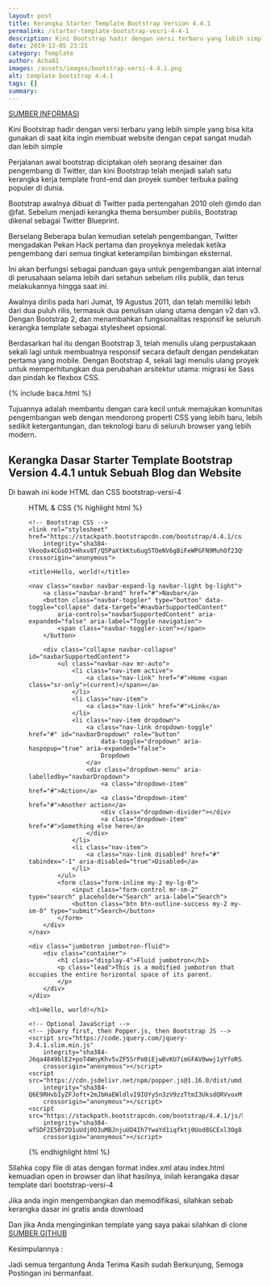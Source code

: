```yaml
---
layout: post
title: Kerangka Starter Template Bootstrap Version 4.4.1
permalink: /starter-template-bootstrap-vesri-4-4-1
description: Kini Bootstrap hadir dengan versi terbaru yang lebih simple yang bisa kita gunakan di saat kita ingin membuat website dengan cepat sangat mudah dan lebih simple
date: 2019-12-05 23:21
category: Template
author: Acha81
images: /assets/images/bootstrap-versi-4.4.1.png
alt: template bootstrap 4.4.1
tags: []
summary: 
---
```

[SUMBER INFORMASI](https://getbootstrap.com/docs/4.4/about/overview/)

Kini Bootstrap hadir dengan versi terbaru yang lebih simple yang bisa kita gunakan di saat kita ingin membuat website dengan cepat sangat mudah dan lebih simple

Perjalanan awal bootstrap diciptakan oleh seorang desainer dan pengembang di Twitter, dan kini Bootstrap telah menjadi salah satu kerangka kerja template front-end dan proyek sumber terbuka paling populer di dunia.

Bootstrap awalnya dibuat di Twitter pada pertengahan 2010 oleh @mdo dan @fat. Sebelum menjadi kerangka thema bersumber publis, Bootstrap dikenal sebagai Twitter Blueprint.

Berselang Beberapa bulan kemudian setelah pengembangan, Twitter mengadakan Pekan Hack pertama dan proyeknya meledak ketika pengembang dari semua tingkat keterampilan bimbingan eksternal.

Ini akan berfungsi sebagai panduan gaya untuk pengembangan alat internal di perusahaan selama lebih dari setahun sebelum rilis publik, dan terus melakukannya hingga saat ini.

Awalnya dirilis pada hari Jumat, 19 Agustus 2011, dan telah memiliki lebih dari dua puluh rilis, termasuk dua penulisan ulang utama dengan v2 dan v3. Dengan Bootstrap 2, dan menambahkan fungsionalitas responsif ke seluruh kerangka template sebagai stylesheet opsional.

Berdasarkan hal itu dengan Bootstrap 3, telah menulis ulang perpustakaan sekali lagi untuk membuatnya responsif secara default dengan pendekatan pertama yang mobile. Dengan Bootstrap 4, sekali lagi menulis ulang proyek untuk memperhitungkan dua perubahan arsitektur utama: migrasi ke Sass dan pindah ke flexbox CSS.

{% include baca.html %}

Tujuannya adalah membantu dengan cara kecil untuk memajukan komunitas pengembangan web dengan mendorong properti CSS yang lebih baru, lebih sedikit ketergantungan, dan teknologi baru di seluruh browser yang lebih modern.

## Kerangka Dasar Starter Template Bootstrap Version 4.4.1 untuk Sebuah Blog dan Website

Di bawah ini kode HTML dan CSS bootstrap-versi-4

<figure class="highlight"><span class="code-pil"><i class="fa fa-code font-weight-bold" aria-hidden="true"></i>
    HTML &amp; CSS</span>
{% highlight html %}
<!doctype html>
<html lang="en">

<head>
    <!-- Required meta tags -->
    <meta charset="utf-8">
    <meta name="viewport" content="width=device-width, initial-scale=1, shrink-to-fit=no">

    <!-- Bootstrap CSS -->
    <link rel="stylesheet" href="https://stackpath.bootstrapcdn.com/bootstrap/4.4.1/css/bootstrap.min.css"
        integrity="sha384-Vkoo8x4CGsO3+Hhxv8T/Q5PaXtkKtu6ug5TOeNV6gBiFeWPGFN9MuhOf23Q9Ifjh" crossorigin="anonymous">

    <title>Hello, world!</title>
</head>

<body>

    <nav class="navbar navbar-expand-lg navbar-light bg-light">
        <a class="navbar-brand" href="#">Navbar</a>
        <button class="navbar-toggler" type="button" data-toggle="collapse" data-target="#navbarSupportedContent"
            aria-controls="navbarSupportedContent" aria-expanded="false" aria-label="Toggle navigation">
            <span class="navbar-toggler-icon"></span>
        </button>

        <div class="collapse navbar-collapse" id="navbarSupportedContent">
            <ul class="navbar-nav mr-auto">
                <li class="nav-item active">
                    <a class="nav-link" href="#">Home <span class="sr-only">(current)</span></a>
                </li>
                <li class="nav-item">
                    <a class="nav-link" href="#">Link</a>
                </li>
                <li class="nav-item dropdown">
                    <a class="nav-link dropdown-toggle" href="#" id="navbarDropdown" role="button"
                        data-toggle="dropdown" aria-haspopup="true" aria-expanded="false">
                        Dropdown
                    </a>
                    <div class="dropdown-menu" aria-labelledby="navbarDropdown">
                        <a class="dropdown-item" href="#">Action</a>
                        <a class="dropdown-item" href="#">Another action</a>
                        <div class="dropdown-divider"></div>
                        <a class="dropdown-item" href="#">Something else here</a>
                    </div>
                </li>
                <li class="nav-item">
                    <a class="nav-link disabled" href="#" tabindex="-1" aria-disabled="true">Disabled</a>
                </li>
            </ul>
            <form class="form-inline my-2 my-lg-0">
                <input class="form-control mr-sm-2" type="search" placeholder="Search" aria-label="Search">
                <button class="btn btn-outline-success my-2 my-sm-0" type="submit">Search</button>
            </form>
        </div>
    </nav>

    <div class="jumbotron jumbotron-fluid">
        <div class="container">
            <h1 class="display-4">Fluid jumbotron</h1>
            <p class="lead">This is a modified jumbotron that occupies the entire horizontal space of its parent.
            </p>
        </div>
    </div>

    <h1>Hello, world!</h1>

    <!-- Optional JavaScript -->
    <!-- jQuery first, then Popper.js, then Bootstrap JS -->
    <script src="https://code.jquery.com/jquery-3.4.1.slim.min.js"
        integrity="sha384-J6qa4849blE2+poT4WnyKhv5vZF5SrPo0iEjwBvKU7imGFAV0wwj1yYfoRSJoZ+n"
        crossorigin="anonymous"></script>
    <script src="https://cdn.jsdelivr.net/npm/popper.js@1.16.0/dist/umd/popper.min.js"
        integrity="sha384-Q6E9RHvbIyZFJoft+2mJbHaEWldlvI9IOYy5n3zV9zzTtmI3UksdQRVvoxMfooAo"
        crossorigin="anonymous"></script>
    <script src="https://stackpath.bootstrapcdn.com/bootstrap/4.4.1/js/bootstrap.min.js"
        integrity="sha384-wfSDF2E50Y2D1uUdj0O3uMBJnjuUD4Ih7YwaYd1iqfktj0Uod8GCExl3Og8ifwB6"
        crossorigin="anonymous"></script>
</body>

</html>
{% endhighlight html %}
</figure>

Silahka copy file di atas dengan format index.xml atau index.html kemuadian open in browser dan lihat hasilnya, inilah kerangaka dasar template dari bootstrap-versi-4

Jika anda ingin mengembangkan dan memodifikasi, silahkan sebab kerangka dasar ini gratis anda download

Dan jika Anda menginginkan template yang saya pakai silahkan di clone [SUMBER GITHUB](https://github.com/copas-seo/copas-seo.github.io)

Kesimpulannya :

Jadi semua tergantung Anda
Terima Kasih sudah Berkunjung, Semoga Postingan ini bermanfaat.
